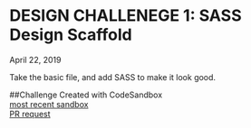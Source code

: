 # DESIGN CHALLENEGE 1: SASS Design Scaffold
April 22, 2019  

Take the basic file, and add SASS to make it look good.
  
##Challenge
Created with CodeSandbox  
[most recent sandbox](https://codesandbox.io/s/github/abferris/design/tree/csb-1555972487062/)  
[PR request](https://github.com/codefellows-js-401d29-aaron-ferris/design/pull/1)
